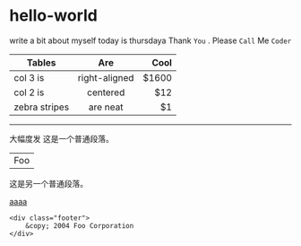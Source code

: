 # hello-world
write a bit about myself
today is thursdaya
Thank `You` . Please `Call` Me `Coder`

| Tables        | Are           | Cool  |
| ------------- |:-------------:| -----:|
| col 3 is      | right-aligned | $1600 |
| col 2 is      | centered      |   $12 |
| zebra stripes | are neat      |    $1 |

***
大幅度发
这是一个普通段落。

<table>
    <tr>
        <td>Foo</td>
    </tr>
</table>

这是另一个普通段落。

<a href="http://images.google.com/images?num=30&amp;q=larry+bird"> aaaa </a>

    <div class="footer">
        &copy; 2004 Foo Corporation
    </div>
